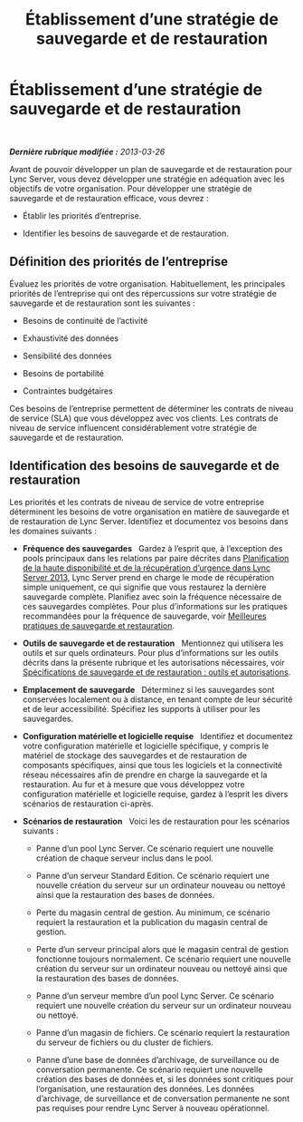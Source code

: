 ﻿---
title: Établissement d’une stratégie de sauvegarde et de restauration
TOCTitle: Établissement d’une stratégie de sauvegarde et de restauration
ms:assetid: f545a75f-bbc4-4968-b510-8f6f3920112b
ms:mtpsurl: https://technet.microsoft.com/fr-fr/library/Hh202195(v=OCS.15)
ms:contentKeyID: 53095571
ms.date: 05/20/2016
mtps_version: v=OCS.15
ms.translationtype: HT
---

# Établissement d’une stratégie de sauvegarde et de restauration

 

_**Dernière rubrique modifiée :** 2013-03-26_

Avant de pouvoir développer un plan de sauvegarde et de restauration pour Lync Server, vous devez développer une stratégie en adéquation avec les objectifs de votre organisation. Pour développer une stratégie de sauvegarde et de restauration efficace, vous devrez :

  - Établir les priorités d’entreprise.

  - Identifier les besoins de sauvegarde et de restauration.

## Définition des priorités de l’entreprise

Évaluez les priorités de votre organisation. Habituellement, les principales priorités de l’entreprise qui ont des répercussions sur votre stratégie de sauvegarde et de restauration sont les suivantes :

  - Besoins de continuité de l’activité

  - Exhaustivité des données

  - Sensibilité des données

  - Besoins de portabilité

  - Contraintes budgétaires

Ces besoins de l’entreprise permettent de déterminer les contrats de niveau de service (SLA) que vous développez avec vos clients. Les contrats de niveau de service influencent considérablement votre stratégie de sauvegarde et de restauration.

## Identification des besoins de sauvegarde et de restauration

Les priorités et les contrats de niveau de service de votre entreprise déterminent les besoins de votre organisation en matière de sauvegarde et de restauration de Lync Server. Identifiez et documentez vos besoins dans les domaines suivants :

  - **Fréquence des sauvegardes**   Gardez à l’esprit que, à l’exception des pools principaux dans les relations par paire décrites dans [Planification de la haute disponibilité et de la récupération d’urgence dans Lync Server 2013](lync-server-2013-planning-for-high-availability-and-disaster-recovery.md), Lync Server prend en charge le mode de récupération simple uniquement, ce qui signifie que vous restaurez la dernière sauvegarde complète. Planifiez avec soin la fréquence nécessaire de ces sauvegardes complètes. Pour plus d’informations sur les pratiques recommandées pour la fréquence de sauvegarde, voir [Meilleures pratiques de sauvegarde et restauration](lync-server-2013-best-practices-for-backup-and-restoration.md).

  - **Outils de sauvegarde et de restauration**   Mentionnez qui utilisera les outils et sur quels ordinateurs. Pour plus d’informations sur les outils décrits dans la présente rubrique et les autorisations nécessaires, voir [Spécifications de sauvegarde et de restauration : outils et autorisations](lync-server-2013-backup-and-restoration-requirements-tools-and-permissions.md).

  - **Emplacement de sauvegarde**   Déterminez si les sauvegardes sont conservées localement ou à distance, en tenant compte de leur sécurité et de leur accessibilité. Spécifiez les supports à utiliser pour les sauvegardes.

  - **Configuration matérielle et logicielle requise**   Identifiez et documentez votre configuration matérielle et logicielle spécifique, y compris le matériel de stockage des sauvegardes et de restauration de composants spécifiques, ainsi que tous les logiciels et la connectivité réseau nécessaires afin de prendre en charge la sauvegarde et la restauration. Au fur et à mesure que vous développez votre configuration matérielle et logicielle requise, gardez à l’esprit les divers scénarios de restauration ci-après.

  - **Scénarios de restauration**   Voici les de restauration pour les scénarios suivants :
    
      - Panne d’un pool Lync Server. Ce scénario requiert une nouvelle création de chaque serveur inclus dans le pool.
    
      - Panne d’un serveur Standard Edition. Ce scénario requiert une nouvelle création du serveur sur un ordinateur nouveau ou nettoyé ainsi que la restauration des bases de données.
    
      - Perte du magasin central de gestion. Au minimum, ce scénario requiert la restauration et la publication du magasin central de gestion.
    
      - Perte d’un serveur principal alors que le magasin central de gestion fonctionne toujours normalement. Ce scénario requiert une nouvelle création du serveur sur un ordinateur nouveau ou nettoyé ainsi que la restauration des bases de données.
    
      - Panne d’un serveur membre d’un pool Lync Server. Ce scénario requiert une nouvelle création du serveur sur un ordinateur nouveau ou nettoyé.
    
      - Panne d’un magasin de fichiers. Ce scénario requiert la restauration du serveur de fichiers ou du cluster de fichiers.
    
      - Panne d’une base de données d’archivage, de surveillance ou de conversation permanente. Ce scénario requiert une nouvelle création des bases de données et, si les données sont critiques pour l’organisation, une restauration des données. Les données d’archivage, de surveillance et de conversation permanente ne sont pas requises pour rendre Lync Server à nouveau opérationnel.

